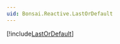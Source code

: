 ```yaml
---
uid: Bonsai.Reactive.LastOrDefault
---
```


[!include[LastOrDefault](~/articles/reactive-lastordefault.md)]